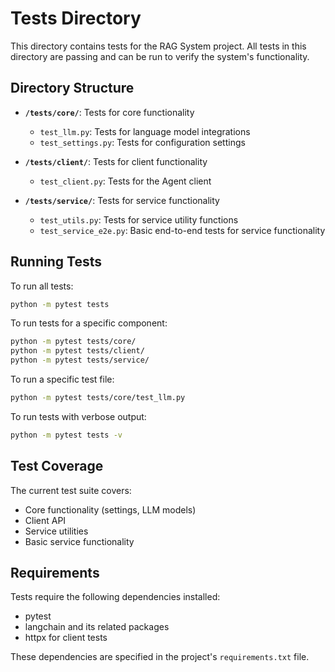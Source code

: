 # Tests Directory

This directory contains tests for the RAG System project. All tests in this directory are passing and can be run to verify the system's functionality.

## Directory Structure

- **`/tests/core/`**: Tests for core functionality
  - `test_llm.py`: Tests for language model integrations
  - `test_settings.py`: Tests for configuration settings

- **`/tests/client/`**: Tests for client functionality
  - `test_client.py`: Tests for the Agent client

- **`/tests/service/`**: Tests for service functionality
  - `test_utils.py`: Tests for service utility functions
  - `test_service_e2e.py`: Basic end-to-end tests for service functionality

## Running Tests

To run all tests:

```bash
python -m pytest tests
```

To run tests for a specific component:

```bash
python -m pytest tests/core/
python -m pytest tests/client/
python -m pytest tests/service/
```

To run a specific test file:

```bash
python -m pytest tests/core/test_llm.py
```

To run tests with verbose output:

```bash
python -m pytest tests -v
```

## Test Coverage

The current test suite covers:
- Core functionality (settings, LLM models)
- Client API
- Service utilities
- Basic service functionality

## Requirements

Tests require the following dependencies installed:
- pytest
- langchain and its related packages
- httpx for client tests

These dependencies are specified in the project's `requirements.txt` file. 